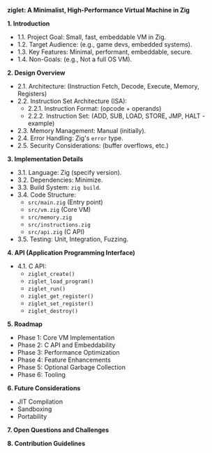 **ziglet: A Minimalist, High-Performance Virtual Machine in Zig**

**1. Introduction**

*   1.1. Project Goal: Small, fast, embeddable VM in Zig.
*   1.2. Target Audience: (e.g., game devs, embedded systems).
*   1.3. Key Features: Minimal, performant, embeddable, secure.
*   1.4. Non-Goals: (e.g., Not a full OS VM).

**2. Design Overview**

*   2.1. Architecture: (Instruction Fetch, Decode, Execute, Memory, Registers)
*   2.2. Instruction Set Architecture (ISA):
    *   2.2.1. Instruction Format: (opcode + operands)
    *   2.2.2. Instruction Set: (ADD, SUB, LOAD, STORE, JMP, HALT - example)
*   2.3. Memory Management: Manual (initially).
*   2.4. Error Handling: Zig's `error` type.
*   2.5. Security Considerations: (buffer overflows, etc.)

**3. Implementation Details**

*   3.1. Language: Zig (specify version).
*   3.2. Dependencies: Minimize.
*   3.3. Build System: `zig build`.
*   3.4. Code Structure:
    *   `src/main.zig` (Entry point)
    *   `src/vm.zig` (Core VM)
    *   `src/memory.zig`
    *   `src/instructions.zig`
    *   `src/api.zig` (C API)
*   3.5. Testing: Unit, Integration, Fuzzing.

**4. API (Application Programming Interface)**

*   4.1. C API:
    *   `ziglet_create()`
    *   `ziglet_load_program()`
    *   `ziglet_run()`
    *   `ziglet_get_register()`
    *   `ziglet_set_register()`
    *   `ziglet_destroy()`

**5. Roadmap**

*   Phase 1: Core VM Implementation
*   Phase 2: C API and Embeddability
*   Phase 3: Performance Optimization
*   Phase 4: Feature Enhancements
*   Phase 5: Optional Garbage Collection
*   Phase 6: Tooling

**6. Future Considerations**

*   JIT Compilation
*   Sandboxing
*   Portability

**7. Open Questions and Challenges**


**8. Contribution Guidelines**
